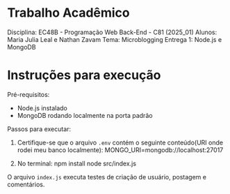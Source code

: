 # Trabalho Acadêmico

Disciplina: EC48B - Programação Web Back-End - C81 (2025_01)
Alunos: Maria Julia Leal e Nathan Zavam
Tema: Microblogging
Entrega 1: Node.js e MongoDB

# Instruções para execução

Pré-requisitos:
- Node.js instalado
- MongoDB rodando localmente na porta padrão

Passos para executar:
1. Certifique-se que o arquivo `.env` contém o seguinte conteúdo(URI onde rodei meu banco localmente):
   MONGO_URI=mongodb://localhost:27017

2. No terminal:
   npm install
   node src/index.js

O arquivo `index.js` executa testes de criação de usuário, postagem e comentários.
